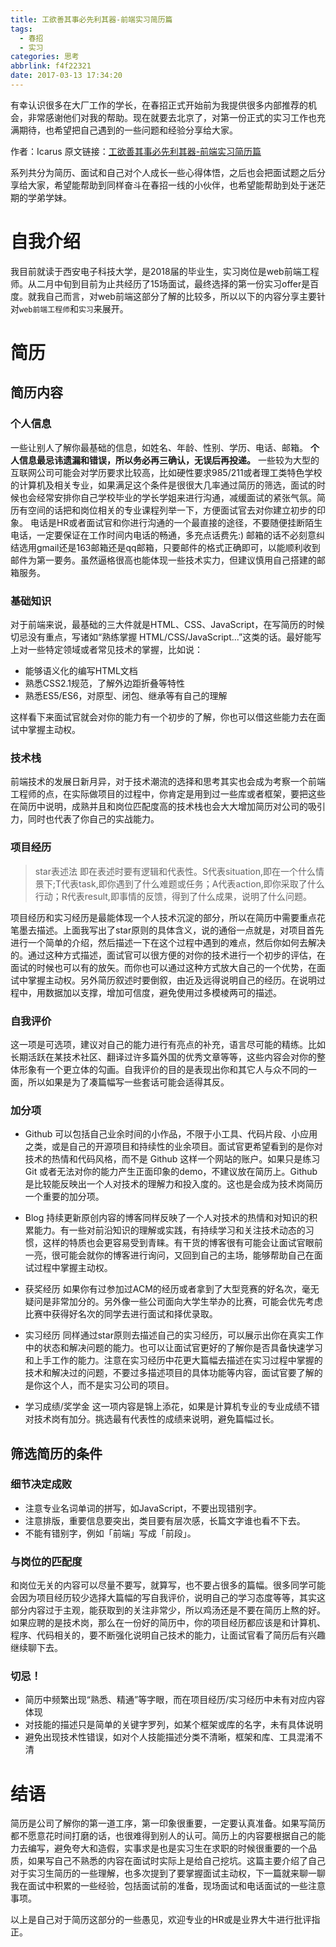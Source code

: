 ```yaml
---
title: 工欲善其事必先利其器-前端实习简历篇
tags:
  - 春招
  - 实习
categories: 思考
abbrlink: f4f22321
date: 2017-03-13 17:34:20
---
```

有幸认识很多在大厂工作的学长，在春招正式开始前为我提供很多内部推荐的机会，非常感谢他们对我的帮助。现在就要去北京了，对第一份正式的实习工作也充满期待，也希望把自己遇到的一些问题和经验分享给大家。
<!-- more -->
作者：Icarus
原文链接：[工欲善其事必先利其器-前端实习简历篇](https://xdlrt.github.io/2017/03/13/2017-03-13)

系列共分为简历、面试和自己对个人成长一些心得体悟，之后也会把面试题之后分享给大家，希望能帮助到同样奋斗在春招一线的小伙伴，也希望能帮助到处于迷茫期的学弟学妹。
# 自我介绍
我目前就读于西安电子科技大学，是2018届的毕业生，实习岗位是web前端工程师。从二月中旬到目前为止共经历了15场面试，最终选择的第一份实习offer是百度。就我自己而言，对web前端这部分了解的比较多，所以以下的内容分享主要针对`web前端工程师`和`实习`来展开。

# 简历
## 简历内容
### 个人信息
一些让别人了解你最基础的信息，如姓名、年龄、性别、学历、电话、邮箱。
**个人信息最忌讳遗漏和错误，所以务必再三确认，无误后再投递。**
一些较为大型的互联网公司可能会对学历要求比较高，比如硬性要求985/211或者理工类特色学校的计算机及相关专业，如果满足这个条件是很很大几率通过简历的筛选，面试的时候也会经常安排你自己学校毕业的学长学姐来进行沟通，减缓面试的紧张气氛。简历有空间的话把和岗位相关的专业课程列举一下，方便面试官去对你建立初步的印象。
电话是HR或者面试官和你进行沟通的一个最直接的途径，不要随便挂断陌生电话，一定要保证在工作时间内电话的畅通，多充点话费先:)
邮箱的话不必刻意纠结选用gmail还是163邮箱还是qq邮箱，只要邮件的格式正确即可，以能顺利收到邮件为第一要务。虽然逼格很高也能体现一些技术实力，但建议慎用自己搭建的邮箱服务。

### 基础知识
对于前端来说，最基础的三大件就是HTML、CSS、JavaScript，在写简历的时候切忌没有重点，写诸如“熟练掌握 HTML/CSS/JavaScript...”这类的话。最好能写上对一些特定领域或者常见技术的掌握，比如说：
- 能够语义化的编写HTML文档
- 熟悉CSS2.1规范，了解外边距折叠等特性
- 熟悉ES5/ES6，对原型、闭包、继承等有自己的理解

这样看下来面试官就会对你的能力有一个初步的了解，你也可以借这些能力去在面试中掌握主动权。

### 技术栈
前端技术的发展日新月异，对于技术潮流的选择和思考其实也会成为考察一个前端工程师的点，在实际做项目的过程中，你肯定是用到过一些库或者框架，要把这些在简历中说明，成熟并且和岗位匹配度高的技术栈也会大大增加简历对公司的吸引力，同时也代表了你自己的实战能力。

### 项目经历
>star表述法
即在表述时要有逻辑和代表性。S代表situation,即在一个什么情景下;T代表task,即你遇到了什么难题或任务；A代表action,即你采取了什么行动；R代表result,即事情的反馈，得到了什么成果，说明了什么问题。

项目经历和实习经历是最能体现一个人技术沉淀的部分，所以在简历中需要重点花笔墨去描述。上面我写出了star原则的具体含义，说的通俗一点就是，对项目首先进行一个简单的介绍，然后描述一下在这个过程中遇到的难点，然后你如何去解决的。通过这种方式描述，面试官可以很方便的对你的技术进行一个初步的评估，在面试的时候也可以有的放矢。而你也可以通过这种方式放大自己的一个优势，在面试中掌握主动权。另外简历叙述时要倒叙，由近及远得说明自己的经历。在说明过程中，用数据加以支撑，增加可信度，避免使用过多模棱两可的描述。

### 自我评价
这一项是可选项，建议对自己的能力进行有亮点的补充，语言尽可能的精练。比如长期活跃在某技术社区、翻译过许多篇外国的优秀文章等等，这些内容会对你的整体形象有一个更立体的勾画。自我评价的目的是表现出你和其它人与众不同的一面，所以如果是为了凑篇幅写一些套话可能会适得其反。

### 加分项
- Github
可以包括自己业余时间的小作品，不限于小工具、代码片段、小应用之类，或是自己的开源项目和持续性的业余项目。面试官更希望看到的是你对技术的热情和代码风格，而不是 Github 这样一个网站的账户。如果只是练习 Git 或者无法对你的能力产生正面印象的demo，不建议放在简历上。Github 是比较能反映出一个人对技术的理解力和投入度的。这也是会成为技术岗简历一个重要的加分项。

- Blog
持续更新原创内容的博客同样反映了一个人对技术的热情和对知识的积累能力。有一些对前沿知识的理解或实践，有持续学习和关注技术动态的习惯，这样的特质也会更容易受到青睐。有干货的博客很有可能会让面试官眼前一亮，很可能会就你的博客进行询问，又回到自己的主场，能够帮助自己在面试过程中掌握主动权。

- 获奖经历
如果你有过参加过ACM的经历或者拿到了大型竞赛的好名次，毫无疑问是非常加分的。另外像一些公司面向大学生举办的比赛，可能会优先考虑比赛中获得好名次的同学去进行面试和择优录取。

- 实习经历
同样通过star原则去描述自己的实习经历，可以展示出你在真实工作中的状态和解决问题的能力。也可以让面试官更好的了解你是否具备快速学习和上手工作的能力。注意在实习经历中花更大篇幅去描述在实习过程中掌握的技术和解决过的问题，不要过多描述项目的具体功能等内容，面试官要了解的是你这个人，而不是实习公司的项目。

- 学习成绩/奖学金
这一项内容是锦上添花，如果是计算机专业的专业成绩不错对技术岗有加分。挑选最有代表性的成绩来说明，避免篇幅过长。

## 筛选简历的条件
### 细节决定成败
- 注意专业名词单词的拼写，如JavaScript，不要出现错别字。
- 注意排版，重要信息要突出，类目要有层次感，长篇文字谁也看不下去。
- 不能有错别字，例如「前端」写成「前段」。

### 与岗位的匹配度
和岗位无关的内容可以尽量不要写，就算写，也不要占很多的篇幅。很多同学可能会因为项目经历较少选择大篇幅的写自我评价，说明自己的学习态度等等，其实这部分内容过于主观，能获取到的关注非常少，所以鸡汤还是不要在简历上熬的好。如果应聘的是技术岗，那么在一份好的简历中，你的项目经历都应该是和计算机、程序、代码相关的，要不断强化说明自己技术的能力，让面试官看了简历后有兴趣继续聊下去。

### 切忌！
- 简历中频繁出现“熟悉、精通”等字眼，而在项目经历/实习经历中未有对应内容体现
- 对技能的描述只是简单的关键字罗列，如某个框架或库的名字，未有具体说明
- 避免出现技术性错误，如对个人技能描述分类不清晰，框架和库、工具混淆不清

# 结语
简历是公司了解你的第一道工序，第一印象很重要，一定要认真准备。如果写简历都不愿意花时间打磨的话，也很难得到别人的认可。简历上的内容要根据自己的能力去编写，避免夸大和造假，实事求是也是实习生在求职的时候很重要的一个品质，如果写自己不熟悉的内容在面试时实际上是给自己挖坑。这篇主要介绍了自己对于实习生简历的一些理解，也多次提到了要掌握面试主动权，下一篇就来聊一聊我在面试中积累的一些经验，包括面试前的准备，现场面试和电话面试的一些注意事项。

以上是自己对于简历这部分的一些愚见，欢迎专业的HR或是业界大牛进行批评指正。

